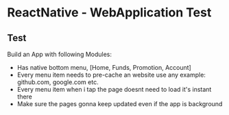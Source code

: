 # ReactNative - WebApplication Test

## Test

Build an App with following Modules:
- Has native bottom menu, [Home, Funds, Promotion, Account]
- Every menu item needs to pre-cache an website use any example: github.com, google.com etc.
- Every menu item when i tap the page doesnt need to load it's instant there
- Make sure the pages gonna keep updated even if the app is background